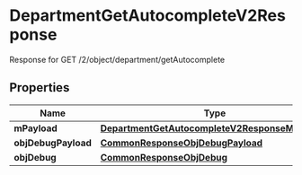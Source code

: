 

# DepartmentGetAutocompleteV2Response

Response for GET /2/object/department/getAutocomplete

## Properties

| Name | Type | Description | Notes |
|------------ | ------------- | ------------- | -------------|
|**mPayload** | [**DepartmentGetAutocompleteV2ResponseMPayload**](DepartmentGetAutocompleteV2ResponseMPayload.md) |  |  |
|**objDebugPayload** | [**CommonResponseObjDebugPayload**](CommonResponseObjDebugPayload.md) |  |  [optional] |
|**objDebug** | [**CommonResponseObjDebug**](CommonResponseObjDebug.md) |  |  [optional] |



